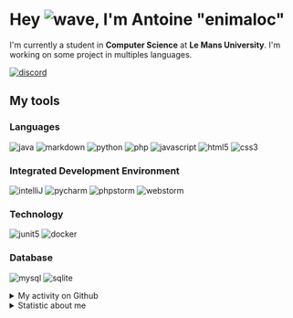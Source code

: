 # Hey ![wave], I'm Antoine "enimaloc"

I'm currently a student in **Computer Science** at **Le Mans University**. I'm working on some project in multiples
languages.

[![discord]](https://discord.com/users/136200628509605888)
## My tools

### Languages
![java] ![markdown] ![python] ![php] ![javascript] ![html5] ![css3]

### Integrated Development Environment
![intelliJ] ![pycharm] ![phpstorm]  ![webstorm]

### Technology
![junit5] ![docker]

### Database
![mysql] ![sqlite]

<details>
<summary>My activity on Github</summary>

<!--RECENT_ACTIVITY:last_update-->
> Last Updated: 27/03 03:11 (Europe/Paris)
<!--RECENT_ACTIVITY:last_update_end-->
<!--RECENT_ACTIVITY:start-->
1. ![fork] Forked [`enimaloc/night-config`](https://github.com/enimaloc/night-config) from [TheElectronWill/night-config](https://github.com/TheElectronWill/night-config)
2. ![prMerged] Merged PR [`#36`](https://github.com/tower-defense-L2/projet-L2/pull/36) in [tower-defense-L2/projet-L2](https://github.com/tower-defense-L2/projet-L2)
3. ![approved] Approved [`#36`](https://github.com/tower-defense-L2/projet-L2/pull/36#pullrequestreview-1357279212) in [tower-defense-L2/projet-L2](https://github.com/tower-defense-L2/projet-L2)
4. ![changesRequested] Request changes on [`#36`](https://github.com/tower-defense-L2/projet-L2/pull/36#pullrequestreview-1357042003) in [tower-defense-L2/projet-L2](https://github.com/tower-defense-L2/projet-L2)
5. ![changesRequested] Request changes on [`#36`](https://github.com/tower-defense-L2/projet-L2/pull/36#pullrequestreview-1357042003) in [tower-defense-L2/projet-L2](https://github.com/tower-defense-L2/projet-L2)
6. ![prMerged] Merged PR [`#34`](https://github.com/tower-defense-L2/projet-L2/pull/34) in [tower-defense-L2/projet-L2](https://github.com/tower-defense-L2/projet-L2)
7. ![approved] Approved [`#34`](https://github.com/tower-defense-L2/projet-L2/pull/34#pullrequestreview-1356988089) in [tower-defense-L2/projet-L2](https://github.com/tower-defense-L2/projet-L2)
8. ![approved] Approved [`#33`](https://github.com/tower-defense-L2/projet-L2/pull/33#pullrequestreview-1356954702) in [tower-defense-L2/projet-L2](https://github.com/tower-defense-L2/projet-L2)
9. ![changesRequested] Request changes on [`#33`](https://github.com/tower-defense-L2/projet-L2/pull/33#pullrequestreview-1356935054) in [tower-defense-L2/projet-L2](https://github.com/tower-defense-L2/projet-L2)
10. ![changesRequested] Request changes on [`#33`](https://github.com/tower-defense-L2/projet-L2/pull/33#pullrequestreview-1356935054) in [tower-defense-L2/projet-L2](https://github.com/tower-defense-L2/projet-L2)
<!--RECENT_ACTIVITY:end-->

</details>

<details>
<summary>Statistic about me</summary>

<p align="center">
<a href="https://wakatime.com/@enimaloc">
<img src="https://github-readme-stats.vercel.app/api/wakatime?username=enimaloc&theme=dark&hide_border=true&hide_title=true&layout=compact" alt="enimaloc's wakatime stats">
</a>
</p>

<!--START_SECTION:waka-->
![Code Time](http://img.shields.io/badge/Code%20Time-2%2C464%20hrs%2016%20mins-blue)

**🐱 My GitHub Data** 

> 📦 17.3 kB Used in GitHub's Storage 
 > 
> 🏆 120 Contributions in the Year 2023
 > 
> 🚫 Not Opted to Hire
 > 
> 📜 41 Public Repositories 
 > 
> 🔑 17 Private Repositories 
 > 

 Last Updated on 27/03/2023 01:15:34 UTC
<!--END_SECTION:waka-->

</details>

<!-- Icons -->
[wave]: https://cdn.jsdelivr.net/gh/Readme-Workflows/Readme-Icons@1.1.0/icons/gifs/wave.gif

<!-- Badges -->
[issueOpened]: https://cdn.jsdelivr.net/gh/Readme-Workflows/Readme-Icons@main/icons/octicons/IssueOpened.svg
[issueClosed]: https://cdn.jsdelivr.net/gh/Readme-Workflows/Readme-Icons@main/icons/octicons/IssueClosed.svg

[prOpened]: https://cdn.jsdelivr.net/gh/Readme-Workflows/Readme-Icons@main/icons/octicons/PullRequestOpened.svg
[prClosed]: https://cdn.jsdelivr.net/gh/Readme-Workflows/Readme-Icons@main/icons/octicons/PullRequestClosed.svg
[prMerged]: https://cdn.jsdelivr.net/gh/Readme-Workflows/Readme-Icons@main/icons/octicons/PullRequestMerged.svg

[comment]: https://cdn.jsdelivr.net/gh/Readme-Workflows/Readme-Icons@main/icons/octicons/Comment.svg

[changesRequested]: https://cdn.jsdelivr.net/gh/Readme-Workflows/Readme-Icons@main/icons/octicons/RequestedChanges.svg
[approved]: https://cdn.jsdelivr.net/gh/Readme-Workflows/Readme-Icons@main/icons/octicons/ApprovedChanges.svg

[repoCreated]: https://cdn.jsdelivr.net/gh/Readme-Workflows/Readme-Icons@main/icons/octicons/Repository.svg
[newRelease]: https://cdn.jsdelivr.net/gh/Readme-Workflows/Readme-Icons@main/icons/octicons/Release.svg
[star]: https://cdn.jsdelivr.net/gh/Readme-Workflows/Readme-Icons@main/icons/octicons/StarredRepository.svg
[wiki]: https://cdn.jsdelivr.net/gh/Readme-Workflows/Readme-Icons@main/icons/octicons/Wiki.svg
[fork]: https://cdn.jsdelivr.net/gh/Readme-Workflows/Readme-Icons@main/icons/octicons/ForkedRepository.svg
[people]: https://cdn.jsdelivr.net/gh/Readme-Workflows/Readme-Icons@main/icons/octicons/People.svg

<!-- Meta Badge -->
[junit5]: https://img.shields.io/badge/JUnit5-323330?style=for-the-badge&logo=junit5

<!--- https://github.com/alexandresanlim/Badges4-README.md-Profile#-group- -->
[discord]: https://img.shields.io/badge/Discord-323330?style=for-the-badge&logo=discord

<!--- https://github.com/alexandresanlim/Badges4-README.md-Profile#-languages- -->
[java]: https://img.shields.io/badge/Java-323330?style=for-the-badge&logo=java
[python]: https://img.shields.io/badge/Python-323330?style=for-the-badge&logo=python
[php]: https://img.shields.io/badge/PHP-323330?style=for-the-badge&logo=php
[javascript]: https://img.shields.io/badge/JavaScript-323330?style=for-the-badge&logo=javascript
[html5]: https://img.shields.io/badge/HTML5-323330?style=for-the-badge&logo=html5
[css3]: https://img.shields.io/badge/CSS3-323330?style=for-the-badge&logo=css3

<!--- https://github.com/alexandresanlim/Badges4-README.md-Profile#-database- -->
[mysql]: https://img.shields.io/badge/MySQL-323330?style=for-the-badge&logo=mysql
[sqlite]: https://img.shields.io/badge/SQLite-323330?style=for-the-badge&logo=sqlite

<!--- https://github.com/alexandresanlim/Badges4-README.md-Profile#-frameworks- -->
[markdown]: https://img.shields.io/badge/Markdown-323330?style=for-the-badge&logo=markdown
[docker]: https://img.shields.io/badge/Docker-323330?style=for-the-badge&logo=docker

<!--- https://github.com/alexandresanlim/Badges4-README.md-Profile#-ide- -->
[intelliJ]: https://img.shields.io/badge/IntelliJIDEA-323330.svg?style=for-the-badge&logo=intellij-idea
[pycharm]: https://img.shields.io/badge/PyCharm-323330.svg?&style=for-the-badge&logo=PyCharm
[phpstorm]: http://img.shields.io/badge/-PHPStorm-323330?style=for-the-badge&logo=phpstorm
[webstorm]: https://img.shields.io/badge/WebStorm-323330?style=for-the-badge&logo=WebStorm